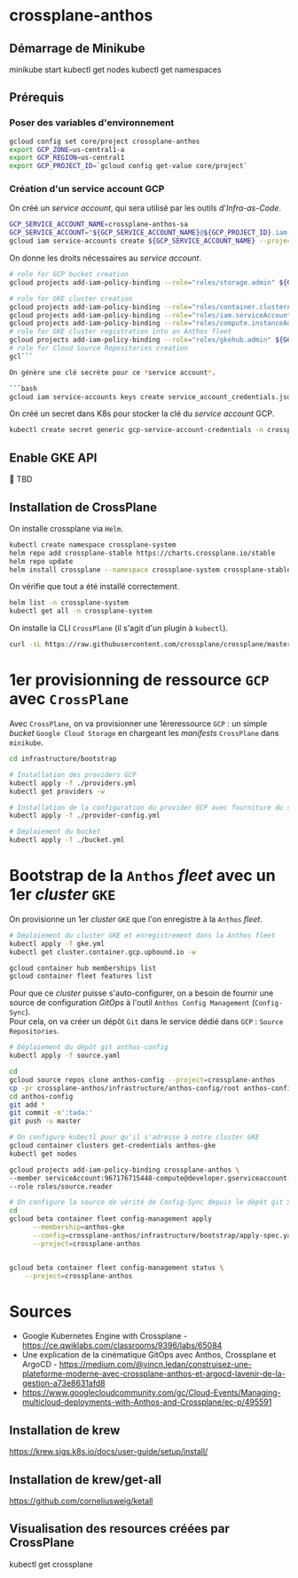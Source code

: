 # crossplane-anthos



## Démarrage de Minikube

minikube start
kubectl get nodes
kubectl get namespaces


## Prérequis

### Poser des variables d'environnement

```bash
gcloud config set core/project crossplane-anthos
export GCP_ZONE=us-central1-a
export GCP_REGION=us-central1
export GCP_PROJECT_ID=`gcloud config get-value core/project`
```

### Création d'un service account GCP

On créé un *service account*, qui sera utilisé par les outils d'*Infra-as-Code*.

```bash
GCP_SERVICE_ACCOUNT_NAME=crossplane-anthos-sa
GCP_SERVICE_ACCOUNT="${GCP_SERVICE_ACCOUNT_NAME}@${GCP_PROJECT_ID}.iam.gserviceaccount.com"
gcloud iam service-accounts create ${GCP_SERVICE_ACCOUNT_NAME} --project ${GCP_PROJECT_ID}
```

On donne les droits nécessaires au *service account*.

```bash
# role for GCP bucket creation
gcloud projects add-iam-policy-binding --role="roles/storage.admin" ${GCP_PROJECT_ID} --member "serviceAccount:${GCP_SERVICE_ACCOUNT}"

# role for GKE cluster creation
gcloud projects add-iam-policy-binding --role="roles/container.clusterAdmin" ${GCP_PROJECT_ID} --member "serviceAccount:${GCP_SERVICE_ACCOUNT}"
gcloud projects add-iam-policy-binding --role="roles/iam.serviceAccountUser" ${GCP_PROJECT_ID} --member "serviceAccount:${GCP_SERVICE_ACCOUNT}"
gcloud projects add-iam-policy-binding --role="roles/compute.instanceAdmin.v1" ${GCP_PROJECT_ID} --member "serviceAccount:${GCP_SERVICE_ACCOUNT}"
# role for GKE cluster registration into an Anthos fleet
gcloud projects add-iam-policy-binding --role="roles/gkehub.admin" ${GCP_PROJECT_ID} --member "serviceAccount:${GCP_SERVICE_ACCOUNT}"
# role for Cloud Source Repositories creation
gcl```

On génère une clé secrète pour ce *service account*.

```bash
gcloud iam service-accounts keys create service_account_credentials.json --project ${GCP_PROJECT_ID} --iam-account ${GCP_SERVICE_ACCOUNT}
```

On créé un secret dans K8s pour stocker la clé du *service account* GCP.

```bash
kubectl create secret generic gcp-service-account-credentials -n crossplane-system --from-file=file-content=./.credentials/service_account_credentials.json
```

## Enable GKE API

🚧 TBD

## Installation de CrossPlane

On installe crossplane via `Helm`.
```bash
kubectl create namespace crossplane-system
helm repo add crossplane-stable https://charts.crossplane.io/stable
helm repo update
helm install crossplane --namespace crossplane-system crossplane-stable/crossplane
```

On vérifie que tout a été installé correctement.

```bash
helm list -n crossplane-system
kubectl get all -n crossplane-system
```

On installe la CLI `CrossPlane` (il s'agit d'un plugin à `kubectl`).

```bash
curl -sL https://raw.githubusercontent.com/crossplane/crossplane/master/install.sh | sh
```

# 1er provisionning de ressource `GCP` avec `CrossPlane`

Avec `CrossPlane`, on va provisionner une 1èreressource `GCP` : un simple *bucket* `Google Cloud Storage` en chargeant les *manifests* `CrossPlane` dans `minikube`.  

```bash
cd infrastructure/bootstrap

# Installation des providers GCP
kubectl apply -f ./providers.yml
kubectl get providers -w

# Installation de la configuration du provider GCP avec fourniture du secret
kubectl apply -f ./provider-config.yml

# Déploiement du bucket
kubectl apply -f ./bucket.yml
```

# Bootstrap de la `Anthos` *fleet* avec un 1er *cluster* `GKE`

On provisionne un 1er *cluster* `GKE` que l'on enregistre à la `Anthos` *fleet*.

```bash
# Déploiement du cluster GKE et enregistrement dans la Anthos fleet
kubectl apply -f gke.yml
kubectl get cluster.container.gcp.upbound.io -w

gcloud container hub memberships list
gcloud container fleet features list
```

Pour que ce *cluster* puisse s'auto-configurer, on a besoin de fournir une source de configuration *GitOps* à l'outil `Anthos Config Management` (`Config-Sync`).  
Pour cela, on va créer un dépôt `Git` dans le service dédié dans `GCP` : `Source Repositories`.  

```bash
# Déploiement du dépôt git anthos-config
kubectl apply -f source.yaml

cd
gcloud source repos clone anthos-config --project=crossplane-anthos
cp -pr crossplane-anthos/infrastructure/anthos-config/root anthos-config/
cd anthos-config
git add *
git commit -m':tada:'
git push -u master
```

```bash
# On configure kubectl pour qu'il s'adresse à notre cluster GKE
gcloud container clusters get-credentials anthos-gke
kubectl get nodes

```

```bash
gcloud projects add-iam-policy-binding crossplane-anthos \
--member serviceAccount:967176715448-compute@developer.gserviceaccount.com \
--role roles/source.reader
```

```bash
# On configure la source de vérité de Config-Sync depuis le dépôt git Source Repository
cd
gcloud beta container fleet config-management apply                       \
      --membership=anthos-gke                                             \
      --config=crossplane-anthos/infrastructure/bootstrap/apply-spec.yaml \
      --project=crossplane-anthos


gcloud beta container fleet config-management status \
    --project=crossplane-anthos
```


# Sources

- Google Kubernetes Engine with Crossplane - https://ce.qwiklabs.com/classrooms/9396/labs/65084
- Une explication de la cinématique GitOps avec Anthos, Crossplane et ArgoCD -  https://medium.com/@vincn.ledan/construisez-une-plateforme-moderne-avec-crossplane-anthos-et-argocd-lavenir-de-la-gestion-a73e8631afd8
- https://www.googlecloudcommunity.com/gc/Cloud-Events/Managing-multicloud-deployments-with-Anthos-and-Crossplane/ec-p/495591


## Installation de krew

https://krew.sigs.k8s.io/docs/user-guide/setup/install/

## Installation de krew/get-all

https://github.com/corneliusweig/ketall

## Visualisation des resources créées par CrossPlane

kubectl get crossplane

